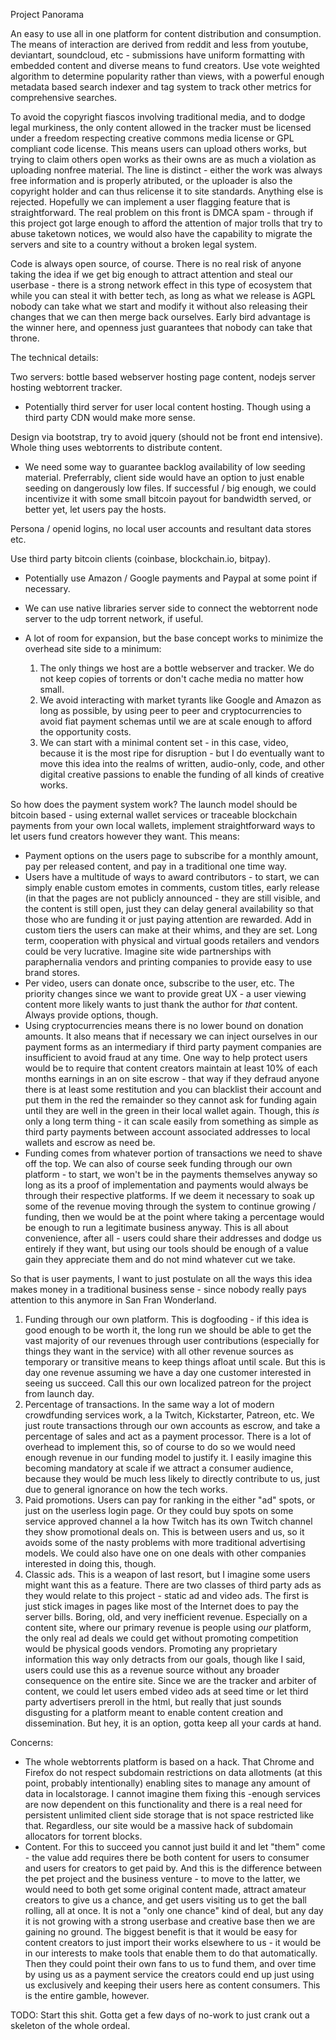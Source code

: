Project Panorama

An easy to use all in one platform for content distribution and consumption. The means of interaction are derived from
reddit and less from youtube, deviantart, soundcloud, etc - submissions have uniform formatting with embedded content and
diverse means to fund creators. Use vote weighted algorithm to determine popularity rather than views, with a powerful enough
metadata based search indexer and tag system to track other metrics for comprehensive searches.

To avoid the copyright fiascos involving traditional media, and to dodge legal murkiness, the only content allowed in the
tracker must be licensed under a freedom respecting creative commons media license or GPL compliant code license. This means
users can upload others works, but trying to claim others open works as their owns are as much a violation as uploading
nonfree material. The line is distinct - either the work was always free information and is properly atributed, or the uploader
is also the copyright holder and can thus relicense it to site standards. Anything else is rejected. Hopefully we can implement
a user flagging feature that is straightforward. The real problem on this front is DMCA spam - through if this project got
large enough to afford the attention of major trolls that try to abuse taketown notices, we would also have the capability to
migrate the servers and site to a country without a broken legal system.

Code is always open source, of course. There is no real risk of anyone taking the idea if we get big enough to attract
attention and steal our userbase - there is a strong network effect in this type of ecosystem that while you can steal it
with better tech, as long as what we release is AGPL nobody can take what we start and modify it without also releasing their
changes that we can then merge back ourselves. Early bird advantage is the winner here, and openness just guarantees that
nobody can take that throne.

The technical details:

Two servers: bottle based webserver hosting page content, nodejs server hosting webtorrent tracker.
* Potentially third server for user local content hosting. Though using a third party CDN would make more sense.

Design via bootstrap, try to avoid jquery (should not be front end intensive). Whole thing uses webtorrents to
distribute content.
* We need some way to guarantee backlog availability of low seeding material. Preferrably, client side would have an
  option to just enable seeding on dangerously low files. If successful / big enough, we could incentivize it with some 
  small bitcoin payout for bandwidth served, or better yet, let users pay the hosts.

Persona / openid logins, no local user accounts and resultant data stores etc.

Use third party bitcoin clients (coinbase, blockchain.io, bitpay). 
* Potentially use Amazon / Google payments and Paypal at some point if necessary.

* We can use native libraries server side to connect the webtorrent node server to the udp torrent network, if useful.
* A lot of room for expansion, but the base concept works to minimize the overhead site side to a minimum:
  1. The only things we host are a bottle webserver and tracker. We do not keep copies of torrents or don't cache media
     no matter how small.
  2. We avoid interacting with market tyrants like Google and Amazon as long as possible, by using peer to peer and 
     cryptocurrencies to avoid fiat payment schemas until we are at scale enough to afford the opportunity costs.
  3. We can start with a minimal content set - in this case, video, because it is the most ripe for disruption - but I do
     eventually want to move this idea into the realms of written, audio-only, code, and other digital creative passions to
     enable the funding of all kinds of creative works.

So how does the payment system work? The launch model should be bitcoin based - using external wallet services or traceable
blockchain payments from your own local wallets, implement straightforward ways to let users fund creators however they want.
This means:
* Payment options on the users page to subscribe for a monthly amount, pay per released content, and pay in a traditional one
  time way.
* Users have a multitude of ways to award contributors - to start, we can simply enable custom emotes in comments, custom titles,
  early release (in that the pages are not publicly announced - they are still visible, and the content is still open, just
  they can delay general availability so that those who are funding it or just paying attention are rewarded. Add in custom
  tiers the users can make at their whims, and they are set. Long term, cooperation with physical and virtual goods retailers
  and vendors could be very lucrative. Imagine site wide partnerships with paraphernalia vendors and printing companies to 
  provide easy to use brand stores.
* Per video, users can donate once, subscribe to the user, etc. The priority changes since we want to provide great UX - a 
  user viewing content more likely wants to just thank the author for *that* content. Always provide options, though.
* Using cryptocurrencies means there is no lower bound on donation amounts. It also means that if necessary we can inject 
  ourselves in our payment forms as an intermediary if third party payment companies are insufficient to avoid fraud at any
  time. One way to help protect users would be to require that content creators maintain at least 10% of each months earnings
  in an on site escrow - that way if they defraud anyone there is at least some restitution and you can blacklist their account
  and put them in the red the remainder so they cannot ask for funding again until they are well in the green in their local
  wallet again. Though, this *is* only a long term thing - it can scale easily from something as simple as third party payments
  between account associated addresses to local wallets and escrow as need be.
* Funding comes from whatever portion of transactions we need to shave off the top. We can also of course seek funding through our
  own platform - to start, we won't be in the payments themselves anyway so long as its a proof of implementation and payments
  would always be through their respective platforms. If we deem it necessary to soak up some of the revenue moving through the
  system to continue growing / funding, then we would be at the point where taking a percentage would be enough to run a legitimate
  business anyway. This is all about convenience, after all - users could share their addresses and dodge us entirely if they want,
  but using our tools should be enough of a value gain they appreciate them and do not mind whatever cut we take.

So that is user payments, I want to just postulate on all the ways this idea makes money in a traditional business sense - since
nobody really pays attention to this anymore in San Fran Wonderland.

1. Funding through our own platform. This is dogfooding - if this idea is good enough to be worth it, the long run we should be 
   able to get the vast majority of our revenues through user contributions (especially for things they want in the service) with 
   all other revenue sources as temporary or transitive means to keep things afloat until scale. But this is day one revenue assuming 
   we have a day one customer interested in seeing us succeed. Call this our own localized patreon for the project from launch day.
2. Percentage of transactions. In the same way a lot of modern crowdfunding services work, a la Twitch, Kickstarter, Patreon, 
   etc. We just route transactions through our own accounts as escrow, and take a percentage of sales and act as a payment processor. 
   There is a lot of overhead to implement this, so of course to do so we would need enough revenue in our funding model to 
   justify it. I easily imagine this becoming mandatory at scale if we attract a consumer audience, because they would be much less 
   likely to directly contribute to us, just due to general ignorance on how the tech works.
3. Paid promotions. Users can pay for ranking in the either "ad" spots, or just on the userless login page. Or they could buy 
   spots on some service approved channel a la how Twitch has its own Twitch channel they show promotional deals on. This is 
   between users and us, so it avoids some of the nasty problems with more traditional advertising models. We could also have 
   one on one deals with other companies interested in doing this, though.
4. Classic ads. This is a weapon of last resort, but I imagine some users might want this as a feature. There are two classes 
   of third party ads as they would relate to this project - static ad and video ads. The first is just stick images in pages 
   like most of the Internet does to pay the server bills. Boring, old, and very inefficient revenue. Especially on a content 
   site, where our primary revenue is people using *our* platform, the only real ad deals we could get without promoting competition 
   would be physical goods vendors. Promoting any proprietary information this way only detracts from our goals, though like I said, 
   users could use this as a revenue source without any broader consequence on the entire site. Since we are the tracker and arbiter 
   of content, we could let users embed video ads at seed time or let third party advertisers preroll in the html, but really that 
   just sounds disgusting for a platform meant to enable content creation and dissemination. But hey, it is an option, gotta keep all 
   your cards at hand.
   
Concerns:
* The whole webtorrents platform is based on a hack. That Chrome and Firefox do not respect subdomain restrictions on data allotments
  (at this point, probably intentionally) enabling sites to manage any amount of data in localstorage. I cannot imagine them fixing 
  this -enough services are now dependent on this functionality and there is a real need for persistent unlimited client side storage 
  that is not space restricted like that. Regardless, our site would be a massive hack of subdomain allocators for torrent blocks.
* Content. For this to succeed you cannot just build it and let "them" come - the value add requires there be both content for users
  to consumer and users for creators to get paid by. And this is the difference between the pet project and the business venture - to
  move to the latter, we would need to both get some original content made, attract amateur creators to give us a chance, and get users
  visiting us to get the ball rolling, all at once. It is not a "only one chance" kind of deal, but any day it is not growing with a
  strong userbase and creative base then we are gaining no ground. The biggest benefit is that it would be easy for content creators to
  just import their works elsewhere to us - it would be in our interests to make tools that enable them to do that automatically. Then
  they could point their own fans to us to fund them, and over time by using us as a payment service the creators could end up just
  using us exclusively and keeping their users here as content consumers. This is the entire gamble, however.
  
TODO: Start this shit. Gotta get a few days of no-work to just crank out a skeleton of the whole ordeal.
